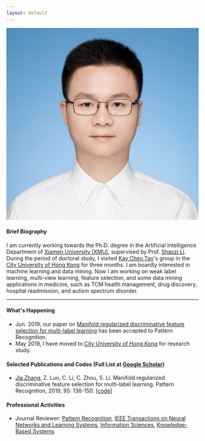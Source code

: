 ```yaml
---
layout: default 
---
```


<img class="profile-picture" src="jiazhang.jpg">

#### Brief Biography

I am currently working towards the Ph.D. degree in the Artificial Intelligence Department of [Xiamen University (XMU)](https://www.xmu.edu.cn/), supervised by Prof. [Shaozi Li](http://imt.xmu.edu.cn/szdw.html). During the period of doctoral study, I visited [Kay Chen Tan](http://www.cityu.edu.hk/stfprofile/kaytan.htm)'s group in the [City University of Hong Kong](https://www.cityu.edu.hk/) for three months. I am boardly interested in machine learning and data mining. Now I am working on weak label learning, multi-view learning, feature selection, and some data mining applications in medicine, such as TCM health management, drug discovery, hospital readmission, and autism spectrum disorder.

---

#### What's Happening

* Jun. 2019, our paper on [Manifold regularized discriminative feature selection for multi-label learning](https://www.sciencedirect.com/science/article/pii/S0031320319302341) has been accepted to Pattern Recognition.
* May 2019, I have moved to [City University of Hong Kong](https://www.cityu.edu.hk/) for research study.

#### Selected Publications and Codes (Full List at [Google Scholar](https://scholar.google.com.hk/citations?user=yBaTk-gAAAAJ&hl=en))

* <u>Jia Zhang</u>, Z. Luo, C. Li, C. Zhou, S. Li. Manifold regularized discriminative feature selection for multi-label learning. Pattern Recognition, 2019, 95: 136-150. [[code]](MDFS-master.zip)
  

#### Professional Activities

* Journal Reviewer: [Pattern Recognition](https://www.journals.elsevier.com/pattern-recognition/), [IEEE Transactions on Neural Networks and Learning Systems](https://mc.manuscriptcentral.com/tnnls), [Information Sciences](https://www.journals.elsevier.com/information-sciences), [Knowledge-Based Systems](https://www.journals.elsevier.com/knowledge-based-systems)
